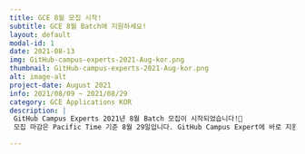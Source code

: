 ```yaml
---
title: GCE 8월 모집 시작!
subtitle: GCE 8월 Batch에 지원하세요!
layout: default
modal-id: 1
date: 2021-08-13
img: GitHub-campus-experts-2021-Aug-kor.png
thumbnail: GitHub-campus-experts-2021-Aug-kor.png
alt: image-alt
project-date: August 2021
info: 2021/08/09 ~ 2021/08/29
category: GCE Applications KOR
description: |
 GitHub Campus Experts 2021년 8월 Batch 모집이 시작되었습니다!🚩 
 모집 마감은 Pacific Time 기준 8월 29일입니다. GitHub Campus Expert에 바로 지원하세요!🚀 저희와 함께할 의미 있는 GCE 여정이 기다립니다. 여러분들을 기다릴게요! 😊✨ https://apply.githubcampus.expert

---
```

